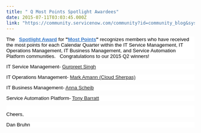 ```yaml
---
title: " Q Most Points Spotlight Awardees"
date: 2015-07-11T03:03:45.000Z
link: "https://community.servicenow.com/community?id=community_blog&sys_id=3ddda6e9dbd0dbc01dcaf3231f9619fe"
---
```

<p style="margin-bottom: 7.5pt; font-size: 13px; font-family: arial, sans-serif; color: #666666; background: white;"><span style="font-weight: inherit; font-style: inherit; font-size: 10pt; font-family: inherit; color: #000000;">The   <strong style="font-style: inherit; font-size: 13.3333320617676px; font-family: inherit;"><a title="" _jive_internal="true" class="jivecontainerTT-hover-container jive-link-community-small" data-containerid="2061" data-containertype="14" data-objectid="2060" data-objecttype="14" href="/community?id=community_forum&sys_id=76299a2ddbd897c068c1fb651f96196a" style="font-weight: inherit; font-style: inherit; font-size: 13.3333320617676px; font-family: inherit; color: #3778c7;">Spotlight Award</a></strong> for <strong style="font-style: inherit; font-size: 13.3333320617676px; font-family: inherit;">"<a title="" _jive_internal="true" data-containerid="2060" data-containertype="14" data-objectid="2245" data-objecttype="102" href="/community?id=community_article&sys_id=330d6ea5dbd0dbc01dcaf3231f9619b4" style="font-weight: inherit; font-style: inherit; font-size: 13.3333320617676px; font-family: inherit; color: #3778c7;">Most Points</a>" </strong></span><span style="font-weight: inherit; font-style: inherit; font-size: 10pt; font-family: inherit; color: #000000;"><span style="font-weight: inherit; font-style: inherit; font-size: 10pt; font-family: inherit;">recognizes members who have received the most points for each Calendar Quarter within the IT Service Management, IT Operations Management, IT Business Management, and Service Automation Platform communities.   Congratulations to our </span>2015 Q2<span style="font-weight: inherit; font-style: inherit; font-size: 10pt; font-family: inherit;"> winners!</span></span></p><p style="margin-bottom: 7.5pt; font-size: 13px; font-family: arial, sans-serif; color: #666666; background: white;"><span style="font-weight: inherit; font-style: inherit; font-size: 10pt; font-family: inherit; color: #000000;">IT Service Management- <a title="Gurpreet Singh" __default_attr="32974" __jive_macro_name="user" class="jive_macro_user jive_macro" data-objecttype="3" data-orig-content="Gurpreet Singh" href="/community?id=community_user_profile&user=466e0e29dbd41fc09c9ffb651f961947">Gurpreet Singh</a></span></p><p style="margin-bottom: 7.5pt; font-size: 13px; font-family: arial, sans-serif; color: #666666; background: white;"><span style="font-weight: inherit; font-style: inherit; font-size: 10pt; font-family: inherit; color: #000000;">IT Operations Management- <a title="Mark Amann (Cloud Sherpas)" __default_attr="2845" __jive_macro_name="user" class="jive_macro_user jive_macro" data-objecttype="3" data-orig-content="Mark Amann (Cloud Sherpas)" href="/community?id=community_user_profile&user=14625269dbd81fc09c9ffb651f9619eb">Mark Amann (Cloud Sherpas)</a></span></p><p style="margin-bottom: 7.5pt; font-size: 13px; font-family: arial, sans-serif; color: #666666; background: white;"><span style="font-weight: inherit; font-style: inherit; font-size: 10pt; font-family: inherit; color: #000000;">IT Business Management- <a title="Anna Scheib" __default_attr="14405" __jive_macro_name="user" class="jive_macro_user jive_macro" data-objecttype="3" data-orig-content="Anna Scheib" href="/community?id=community_user_profile&user=1fe296a1db1c1fc09c9ffb651f961961">Anna Scheib</a></span></p><p style="margin-bottom: 7.5pt; font-size: 13px; font-family: arial, sans-serif; color: #666666; background: white;"><span style="font-weight: inherit; font-style: inherit; font-size: 10pt; font-family: inherit; color: #000000;">Service Automation Platform- <a title="Tony Barratt" __default_attr="8552" __jive_macro_name="user" class="jive_macro_user jive_macro" data-objecttype="3" data-orig-content="Tony Barratt" href="/community?id=community_user_profile&user=8ff1d6a1dbd81fc09c9ffb651f9619ae">Tony Barratt</a><br/></span></p><p style="margin-bottom: 7.5pt; font-size: 13px; font-family: arial, sans-serif; color: #666666; background: white;"><span style="font-weight: inherit; font-style: inherit; font-size: 10pt; font-family: inherit; color: #000000;"><br/>Cheers,</span></p><p style="margin-bottom: 7.5pt; font-size: 13px; font-family: arial, sans-serif; color: #666666; background: white;"><span style="font-weight: inherit; font-style: inherit; font-size: 10pt; font-family: inherit; color: #000000;">Dan Bruhn</span></p>